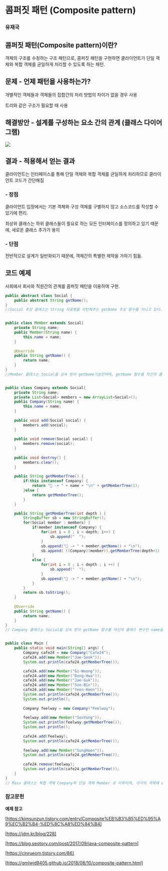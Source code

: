 # 콤퍼짓 패턴 (Composite pattern)

### 유재국

## 콤퍼짓 패턴(Composite pattern)이란?

객체의 구조를 수정하는 구조 패턴으로, 콤퍼짓 패턴을 구현하면 클라이언트가 단일 객체와 복합 객체를 균일하게 처리할 수 있도록 하는 패턴.

## 문제 - 언제 패턴을 사용하는가?

개별적인 객체들과 객체들의 집합간의 처리 방법의 차이가 없을 경우 사용

트리와 같은 구조가 필요할 때 사용

## 해결방안 - 설계를 구성하는 요소 간의 관계 (클래스 다이어그램)

![](https://github.com/Soobinnn/Design-Pattern-Study/blob/master/src/composite/Composite%20Pattern%20%E1%84%8B%E1%85%A8%E1%84%8C%E1%85%A6%20%E1%84%8F%E1%85%B3%E1%86%AF%E1%84%85%E1%85%A2%E1%84%89%E1%85%B3%20%E1%84%80%E1%85%AA%E1%86%AB%E1%84%80%E1%85%A8%E1%84%83%E1%85%A9.png)

## 결과 - 적용해서 얻는 결과

클라이언트는 인터페이스를 통해 단일 객체와 복합 객체를 균일하게 처리하므로 클라이언트 코드가 간단해짐

### - 장점

클라이언트 입장에서는 기본 객체와 구성 객체를 구별하지 않고 소스코드를 작성할 수 있기에 편리.

최상위 클래스는 하위 클래스들이 필요로 하는 모든 인터페이스를 정의하고 있기 때문에, 새로운 클래스 추가가 용이

### - 단점

전반적으로 설계가 일반화되기 때문에, 객체간의 특별한 제약을 가하기 힘듦.

## 코드 예제

사회에서 회사와 직원간의 관계를 콤퍼짓 패턴을 이용하여 구현.

~~~java
public abstract class Social {
	public abstract String getName();
}
//Social 추상 클래스는 String 자료형을 리턴해주는 getName 추상 함수를 지니고 있다.


public class Member extends Social{
	private String name;
	public Member(String name) {
		this.name = name;
	}
	
	@Override
	public String getName() {
		return name;
	}
}
//Member 클래스는 Social을 상속 받아 getName기능만하며, getName 함수를 자신의 클래스 변수인 name을 반환해주도록 재정의하였다.


public class Company extends Social{
	private String name;
	private List<Social> members = new ArrayList<Social>();
	public Company(String name) {
		this.name = name;
	}
	
	public void add(Social social) {
		members.add(social);
	}
	
	public void remove(Social social) {
		members.remove(social);
	}
	
	public void destroy() {
		members.clear();
	}
	
	public String getMemberTree() {
		if(this instanceof Company) {
			return "🏢 -> " + name + "\n" + getMemberTree(1);
		}else {
			return getMemberTree();
		}
	}

	public String getMemberTree(int depth ) {
		StringBuffer sb = new StringBuffer();
		for(Social member : members) {
			if(member instanceof Company) {
				for(int i = 0 ; i < depth; i++) {
					sb.append("  ");
				}
				sb.append("🏢 -> " + member.getName() + "\n");
				sb.append( ((Company)(member)).getMemberTree(depth+1) );
			}
			else {
				for(int i = 0 ; i < depth ; i ++) {
					sb.append("  ");
				}
				sb.append("👤 -> " + member.getName() + "\n");
			}
		}
		return sb.toString();
	}
	
	@Override
	public String getName() {
		return name;
	}
}
// Company 클래스는 Social을 상속 받아 getName 함수를 자신의 클래스 변수인 name을 반환해주도록 재정의하였고, 단일 객체인 Member 를 저장할 List 자료형 클래스 변수 members와, Member List에 Member 를 추가하는 add 함수, Member List에 Member를 제거하는 remove 함수,Member List를 비워줄 destroy 함수, 트리 모형을 출력을 위한 getMemberTree 함수로 구성.


public class Main {
	public static void main(String[] args) {
		Company cafe24 = new Company("Cafe24");
		cafe24.add(new Member("Jae-Seok"));
		System.out.println(cafe24.getMemberTree());

		cafe24.add(new Member("Gi-Woong"));
		cafe24.add(new Member("Dong-Hwa"));
		cafe24.add(new Member("Jae-Guk"));
		cafe24.add(new Member("Soo-Bin"));
		cafe24.add(new Member("Yeon-Hoon"));
		System.out.println(cafe24.getMemberTree());
		System.out.println();
		
		Company feelway = new Company("Feelway");
		
		feelway.add(new Member("SooYong"));
		System.out.println(feelway.getMemberTree());
		System.out.println();
		
		cafe24.add(feelway);
		System.out.println(cafe24.getMemberTree());
		
		feelway.add(new Member("SungHoon"));
		System.out.println(cafe24.getMemberTree());
		
		cafe24.remove(feelway);
		System.out.println(cafe24.getMemberTree());
	}
}
// Main 클래스는 복합 객체 Company와 단일 객체 Member 로 이루어져, 각각의 객체에 add, remove 한 결과를 트리구조로 출력합니다.
~~~

### 참고문헌

<b>예제 참고</b>

[https://kimsunzun.tistory.com/entry/Composite%EB%B3%B5%ED%95%A9%EC%B2%B4-%ED%8C%A8%ED%84%B4]

[https://jdm.kr/blog/228]

[https://blog.seotory.com/post/2017/09/java-composite-pattern]

[https://cinrueom.tistory.com/86]

[https://gmlwjd9405.github.io/2018/08/10/composite-pattern.html]

